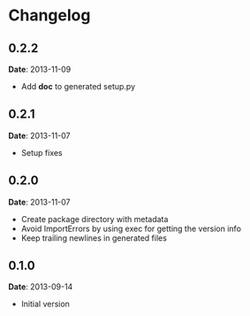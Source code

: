 # Changelog

## 0.2.2

**Date**: 2013-11-09

* Add __doc__ to generated setup.py

## 0.2.1

**Date**: 2013-11-07

* Setup fixes

## 0.2.0

**Date**: 2013-11-07

* Create package directory with metadata
* Avoid ImportErrors by using exec for getting the version info
* Keep trailing newlines in generated files

## 0.1.0

**Date**: 2013-09-14

* Initial version
